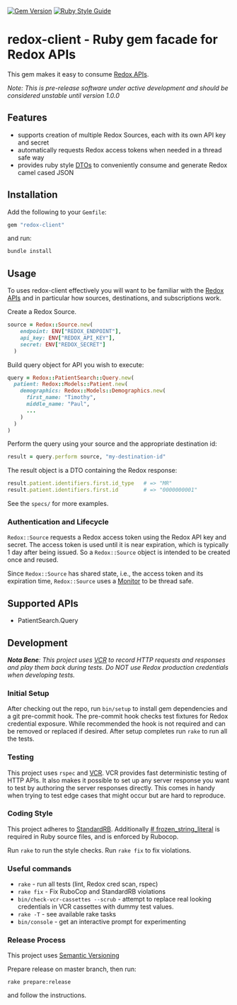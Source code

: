 [![Gem Version](https://img.shields.io/gem/v/redox-client.svg)](https://badge.fury.io/rb/redox-client)
[![Ruby Style Guide](https://img.shields.io/badge/code_style-standard-brightgreen.svg)](https://github.com/testdouble/standard)

# redox-client - Ruby gem facade for Redox APIs

This gem makes it easy to consume [Redox APIs](https://developer.redoxengine.com/).

*Note: This is pre-release software under active development and should be considered unstable until version 1.0.0*

## Features
 - supports creation of multiple Redox Sources, each with its own API key and secret
 - automatically requests Redox access tokens when needed in a thread safe way
 - provides ruby style [DTOs](https://en.wikipedia.org/wiki/Data_transfer_object) to conveniently consume and generate Redox camel cased JSON

## Installation

Add the following to your `Gemfile`:

```ruby
gem "redox-client"
```

and run:

```bash
bundle install
```

## Usage
To uses redox-client effectively you will want to be familiar with the [Redox APIs](https://developer.redoxengine.com/) and in particular how sources, destinations, and subscriptions work.

Create a Redox Source.

```ruby
source = Redox::Source.new(
    endpoint: ENV["REDOX_ENDPOINT"],
    api_key: ENV["REDOX_API_KEY"],
    secret: ENV["REDOX_SECRET"]
  )
```

Build query object for API you wish to execute:

```ruby
query = Redox::PatientSearch::Query.new(
  patient: Redox::Models::Patient.new(
    demographics: Redox::Models::Demographics.new(
      first_name: "Timothy",
      middle_name: "Paul",
      ...
    )
  )
)
```

Perform the query using your source and the appropriate destination id:

```ruby
result = query.perform source, "my-destination-id"
```

The result object is a DTO containing the Redox response:

```ruby
result.patient.identifiers.first.id_type   # => "MR"
result.patient.identifiers.first.id        # => "0000000001"
```

See the `specs/` for more examples.

### Authentication and Lifecycle
`Redox::Source` requests a Redox access token using the Redox API key and secret. The access token is used until it is near expiration, which is typically 1 day after being issued. So a `Redox::Source` object is intended to be created once and reused.

Since `Redox::Source` has shared state, i.e., the access token and its expiration time, `Redox::Source` uses a [Monitor](https://ruby-doc.org/stdlib-2.6.3/libdoc/monitor/rdoc/MonitorMixin.html) to be thread safe.


## Supported APIs

- PatientSearch.Query

## Development
***Nota Bene**: This project uses [VCR](https://relishapp.com/vcr/vcr/docs) to record HTTP requests and responses and play them back during tests. Do NOT use Redox production credentials when developing tests.*

### Initial Setup
After checking out the repo, run `bin/setup` to install gem dependencies and a git pre-commit hook. The pre-commit hook checks test fixtures for Redox credential exposure. While recommended the hook is not required and can be removed or replaced if desired. After setup completes run `rake` to run all the tests.

### Testing
This project uses `rspec` and [VCR](https://relishapp.com/vcr/vcr/docs). VCR provides fast deterministic testing of HTTP APIs. It also makes it possible to set up any server response you want to test by authoring the server responses directly. This comes in handy when trying to test edge cases that might occur but are hard to reproduce.

### Coding Style
This project adheres to [StandardRB](https://github.com/testdouble/standard/blob/master/README.md). Additionally
[# frozen_string_literal](https://bugs.ruby-lang.org/issues/8976#note-30) is required in Ruby source files, and is enforced by Rubocop.

Run `rake` to run the style checks. Run `rake fix` to fix violations.

### Useful commands
- `rake` - run all tests (lint, Redox cred scan, rspec)
- `rake fix` - Fix RuboCop and StandardRB violations
- `bin/check-vcr-cassettes --scrub` - attempt to replace real looking credentials in VCR cassettes with dummy test values.
- `rake -T` - see available rake tasks
- `bin/console` - get an interactive prompt for experimenting

### Release Process
This project uses [Semantic Versioning](https://semver.org)

Prepare release on master branch, then run:

```
rake prepare:release
```

and follow the instructions.
